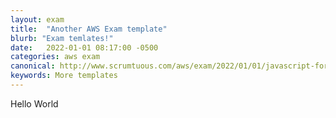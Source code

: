```yaml
---
layout: exam
title:  "Another AWS Exam template"
blurb: "Exam temlates!"
date:   2022-01-01 08:17:00 -0500
categories: aws exam
canonical: http://www.scrumtuous.com/aws/exam/2022/01/01/javascript-for-aws-practitioner.html
keywords: More templates
---
```


Hello World
